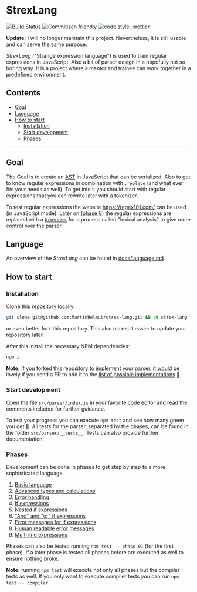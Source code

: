 # StrexLang

[![Build Status](https://circleci.com/gh/MartinHelmut/strex-lang/tree/main.svg?style=shield)](https://circleci.com/gh/MartinHelmut/strex-lang/tree/main)
[![Commitizen friendly](https://img.shields.io/badge/commitizen-friendly-brightgreen.svg)](http://commitizen.github.io/cz-cli/)
[![code style: prettier](https://img.shields.io/badge/code_style-prettier-ff69b4.svg)](https://github.com/prettier/prettier)

**Update:** I will no longer maintain this project. Nevertheless, it is still usable and can serve the same purpose.

_StrexLang_ ("Strange expression language") is used to train regular expressions in JavaScript. Also a bit of parser design in a hopefully not so boring way. It is a project where a mentor and trainee can work together in a predefined environment.

## Contents

- [Goal](#goal)
- [Language](#language)
- [How to start](#how-to-start)
  - [Installation](#installation)
  - [Start development](#start-development)
  - [Phases](#phases)

---

## Goal

The Goal is to create an [AST](https://en.wikipedia.org/wiki/Abstract_syntax_tree) in JavaScript that can be serialized. Also to get to know regular expressions in combination with `.replace` (and what ever fits your needs as well). To get into it you should start with regular expressions that you can rewrite later with a tokenizer.

To test regular expressions the website https://regex101.com/ can be used (in JavaScript mode). Later on ([phase 8](#phases)) the regular expressions are replaced with a [tokenizer](https://en.wikipedia.org/wiki/Lexical_analysis#Tokenization) for a process called "lexical analysis" to give more control over the parser.

## Language

An overview of the _StrexLang_ can be found in [docs/language.md](docs/language.md).

## How to start

### Installation

Clone this repository locally:

```bash
git clone git@github.com:MartinHelmut/strex-lang.git && cd strex-lang
```

or even better fork this repository. This also makes it easier to update your repository later.

After this install the necessary NPM dependencies:

```bash
npm i
```

**Note:** If you forked this repository to implement your parser, it would be lovely if you send a PR to add it to the [list of possible implementations](docs/implementations.md) 🎉

### Start development

Open the file `src/parser/index.js` in your favorite code editor and read the comments included for further guidance.

To test your progress you can execute `npm test` and see how many green you get 🚀. All tests for the parser, separated by the phases, can be found in the folder `src/parser/__tests__`. Tests can also provide further documentation.

### Phases

Development can be done in phases to get step by step to a more sophisticated language.

1. [Basic language](src/parser/__tests__/phase-01/README.md)
2. [Advanced types and calculations](src/parser/__tests__/phase-02/README.md)
3. [Error handling](src/parser/__tests__/phase-03/README.md)
4. [If expressions](src/parser/__tests__/phase-04/README.md)
5. [Nested if expressions](src/parser/__tests__/phase-05/README.md)
6. ["And" and "or" if expressions](src/parser/__tests__/phase-06/README.md)
7. [Error messages for if expressions](src/parser/__tests__/phase-07/README.md)
8. [Human readable error messages](src/parser/__tests__/phase-08/README.md)
9. [Multi line expressions](src/parser/__tests__/phase-09/README.md)

Phases can also be tested running `npm test -- phase-01` (for the first phase). If a later phase is tested all phases before are executed as well to ensure nothing broke.

**Note:** running `npm test` will execute not only all phases but the compiler tests as well. If you only want to execute compiler tests you can run `npm test -- compiler`.
